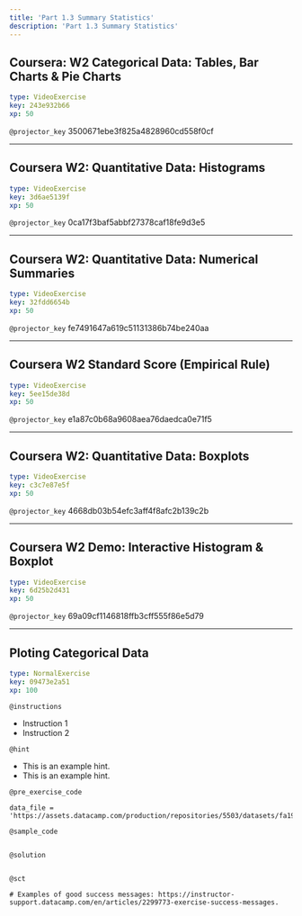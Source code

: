 ```yaml
---
title: 'Part 1.3 Summary Statistics'
description: 'Part 1.3 Summary Statistics'
---
```


## Coursera: W2 Categorical Data: Tables, Bar Charts & Pie Charts

```yaml
type: VideoExercise
key: 243e932b66
xp: 50
```

`@projector_key`
3500671ebe3f825a4828960cd558f0cf

---

## Coursera W2: Quantitative Data: Histograms

```yaml
type: VideoExercise
key: 3d6ae5139f
xp: 50
```

`@projector_key`
0ca17f3baf5abbf27378caf18fe9d3e5

---

## Coursera W2: Quantitative Data: Numerical Summaries

```yaml
type: VideoExercise
key: 32fdd6654b
xp: 50
```

`@projector_key`
fe7491647a619c51131386b74be240aa

---

## Coursera W2 Standard Score (Empirical Rule)

```yaml
type: VideoExercise
key: 5ee15de38d
xp: 50
```

`@projector_key`
e1a87c0b68a9608aea76daedca0e71f5

---

## Coursera W2: Quantitative Data: Boxplots

```yaml
type: VideoExercise
key: c3c7e87e5f
xp: 50
```

`@projector_key`
4668db03b54efc3aff4f8afc2b139c2b

---

## Coursera W2 Demo: Interactive Histogram & Boxplot

```yaml
type: VideoExercise
key: 6d25b2d431
xp: 50
```

`@projector_key`
69a09cf1146818ffb3cff555f86e5d79

---

## Ploting Categorical Data 

```yaml
type: NormalExercise
key: 09473e2a51
xp: 100
```

<!-- Guidelines for contexts: https://instructor-support.datacamp.com/en/articles/2375526-course-coding-exercises. -->

`@instructions`
<!-- Guidelines for instructions https://instructor-support.datacamp.com/en/articles/2375526-course-coding-exercises. -->
- Instruction 1
- Instruction 2

`@hint`
<!-- Examples of good hints: https://instructor-support.datacamp.com/en/articles/2379164-hints-best-practices. -->
- This is an example hint.
- This is an example hint.

`@pre_exercise_code`
```{python}
data_file = 'https://assets.datacamp.com/production/repositories/5503/datasets/fa19780a7b011d9b009e8bff8e99922a8ee2eb90/housing_prices_data.csv'
```

`@sample_code`
```{python}

```

`@solution`
```{python}

```

`@sct`
```{python}
# Examples of good success messages: https://instructor-support.datacamp.com/en/articles/2299773-exercise-success-messages.
```
